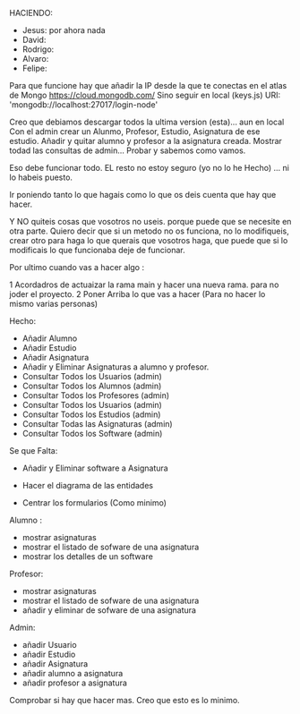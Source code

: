 HACIENDO:

- Jesus: por ahora nada
- David: 
- Rodrigo:
- Alvaro: 
- Felipe:


Para que funcione hay que añadir la IP desde la que te conectas en el atlas de Mongo https://cloud.mongodb.com/
Sino seguir en local (keys.js) URI: 'mongodb://localhost:27017/login-node'

Creo que debiamos descargar todos la ultima version (esta)... aun en local
Con el admin crear un Alunmo, Profesor, Estudio, Asignatura de ese estudio. 
Añadir y quitar alumno y profesor a la asignatura creada.
Mostrar todad las consultas de admin...
Probar y sabemos como vamos.

Eso debe funcionar todo. EL resto no estoy seguro (yo no lo he Hecho) ... ni lo habeis puesto.

Ir poniendo tanto lo que hagais como lo que os deis cuenta que hay que hacer.

Y NO quiteis cosas que vosotros no useis. porque puede que se necesite en otra parte. 
Quiero decir que si un metodo no os funciona, no lo modifiqueis, crear otro para haga lo que querais que vosotros haga, que puede que si lo modificais lo que funcionaba deje de funcionar.

Por ultimo cuando vas a hacer algo :

1 Acordadros de actuaizar la rama main y hacer una nueva rama. para no joder el proyecto.
2 Poner Arriba lo que vas a hacer (Para no hacer lo mismo varias personas)


Hecho:

- Añadir Alumno
- Añadir Estudio
- Añadir Asignatura
- Añadir y Eliminar Asignaturas a alumno y profesor.
- Consultar Todos los Usuarios (admin)
- Consultar Todos los Alumnos (admin)
- Consultar Todos los Profesores (admin)
- Consultar Todos los Usuarios (admin)
- Consultar Todos los Estudios (admin)
- Consultar Todas las Asignaturas (admin)
- Consultar Todos los Software (admin)

Se que Falta:

- Añadir y Eliminar software a Asignatura

- Hacer el diagrama de las entidades
- Centrar los formularios (Como minimo)

Alumno :
- mostrar asignaturas
- mostrar el listado de sofware de una asignatura
- mostrar los detalles de un software

Profesor:
- mostrar asignaturas
- mostrar el listado de sofware de una asignatura
- añadir y eliminar de sofware de una asignatura

Admin:
- añadir Usuario
- añadir Estudio
- añadir Asignatura
- añadir alumno a asignatura
- añadir profesor a asignatura

Comprobar si hay que hacer mas. Creo que esto es lo minimo.
